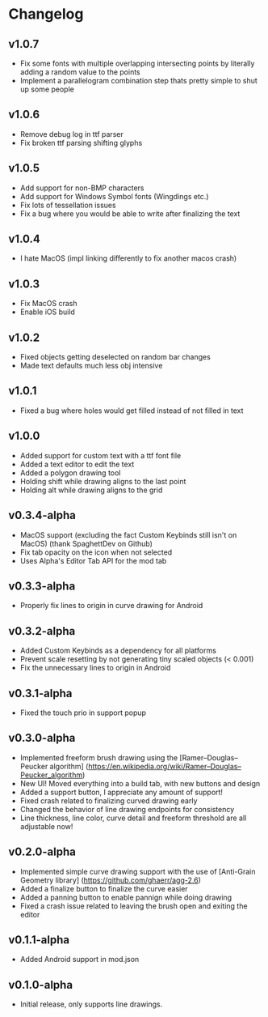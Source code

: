 # Changelog

## v1.0.7
 * Fix some fonts with multiple overlapping intersecting points by literally adding a random value to the points
 * Implement a parallelogram combination step thats pretty simple to shut up some people

## v1.0.6
 * Remove debug log in ttf parser
 * Fix broken ttf parsing shifting glyphs

## v1.0.5
 * Add support for non-BMP characters
 * Add support for Windows Symbol fonts (Wingdings etc.)
 * Fix lots of tessellation issues
 * Fix a bug where you would be able to write after finalizing the text

## v1.0.4
 * I hate MacOS (impl linking differently to fix another macos crash)

## v1.0.3
 * Fix MacOS crash
 * Enable iOS build

## v1.0.2
 * Fixed objects getting deselected on random bar changes
 * Made text defaults much less obj intensive

## v1.0.1
 * Fixed a bug where holes would get filled instead of not filled in text

## v1.0.0
 * Added support for custom text with a ttf font file
 * Added a text editor to edit the text
 * Added a polygon drawing tool
 * Holding shift while drawing aligns to the last point
 * Holding alt while drawing aligns to the grid

## v0.3.4-alpha
 * MacOS support (excluding the fact Custom Keybinds still isn't on MacOS) (thank SpaghettDev on Github)
 * Fix tab opacity on the icon when not selected
 * Uses Alpha's Editor Tab API for the mod tab

## v0.3.3-alpha
 * Properly fix lines to origin in curve drawing for Android

## v0.3.2-alpha
 * Added Custom Keybinds as a dependency for all platforms
 * Prevent scale resetting by not generating tiny scaled objects (< 0.001)
 * Fix the unnecessary lines to origin in Android

## v0.3.1-alpha
 * Fixed the touch prio in support popup

## v0.3.0-alpha
 * Implemented freeform brush drawing using the [Ramer–Douglas–Peucker algorithm] (https://en.wikipedia.org/wiki/Ramer–Douglas–Peucker_algorithm)
 * New UI! Moved everything into a build tab, with new buttons and design
 * Added a support button, I appreciate any amount of support!
 * Fixed crash related to finalizing curved drawing early
 * Changed the behavior of line drawing endpoints for consistency
 * Line thickness, line color, curve detail and freeform threshold are all adjustable now!

## v0.2.0-alpha
 * Implemented simple curve drawing support with the use of [Anti-Grain Geometry library] (https://github.com/ghaerr/agg-2.6)
 * Added a finalize button to finalize the curve easier
 * Added a panning button to enable pannign while doing drawing
 * Fixed a crash issue related to leaving the brush open and exiting the editor

## v0.1.1-alpha
 * Added Android support in mod.json

## v0.1.0-alpha
 * Initial release, only supports line drawings.
